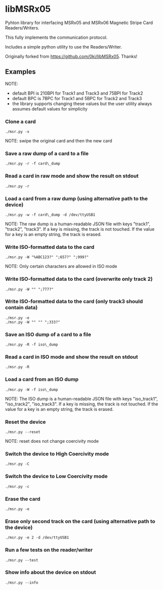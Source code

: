 libMSRx05
======

Pyhton library for interfacing MSRx05 and MSRx06 Magnetic Stripe Card Readers/Writers.

This fully implements the communication protocol.

Includes a simple python utility to use the Readers/Writer.

Originally forked from https://github.com/0ki/libMSRx05. Thanks!

## Examples ##

NOTE: 
- default BPI is 210BPI for Track1 and Track3 and 75BPI for Track2
- default BPC is 7BPC for Track1 and 5BPC for Track2 and Track3
- the library supports changing these values but the user utility
always assumes default values for simplicity

### Clone a card ###
```
./msr.py -x
```

NOTE: swipe the original card and then the new card

### Save a raw dump of a card to a file ###
```
./msr.py -r -f card\_dump
```

### Read a card in raw mode and show the result on stdout ###
```
./msr.py -r
```

### Load a card from a raw dump (using alternative path to the device) ###
```
./msr.py -w -f card\_dump -d /dev/ttyUSB1
```

NOTE:
The raw dump is a human-readable JSON file with keys "track1", "track2", "track3".
If a key is missing, the track is not touched. If the value for a key is an empty string,
the track is erased.

### Write ISO-formatted data to the card ###
```
./msr.py -W "%ABC123?" ";657?" ";999?"
```

NOTE: Only certain characters are allowed in ISO mode

### Write ISO-formatted data to the card (overwrite only track 2) ###
```
./msr.py -W "" ";777?"
```

### Write ISO-formatted data to the card (only track3 should contain data) ###
```
./msr.py -e
./msr.py -W "" "" ";333?"
```

### Save an ISO dump of a card to a file ###
```
./msr.py -R -f iso\_dump
```

### Read a card in ISO mode and show the result on stdout ###
```
./msr.py -R
```

### Load a card from an ISO dump ###
```
./msr.py -W -f iso\_dump
```

NOTE:
The ISO dump is a human-readable JSON file with keys "iso\_track1", "iso\_track2", "iso\_track3".
If a key is missing, the track is not touched. If the value for a key is an empty string,
the track is erased.

### Reset the device ###
```
./msr.py --reset
```

NOTE: reset does not change coercivity mode

### Switch the device to High Coercivity mode ###
```
./msr.py -C
```

### Switch the device to Low Coercivity mode ###
```
./msr.py -c
```

### Erase the card ###
```
./msr.py -e
```

### Erase only second track on the card (using alternative path to the device) ###
```
./msr.py -e 2 -d /dev/ttyUSB1
```

### Run a few tests on the reader/writer ###
```
./msr.py --test
```

### Show info about the device on stdout ###
```
./msr.py --info
```
